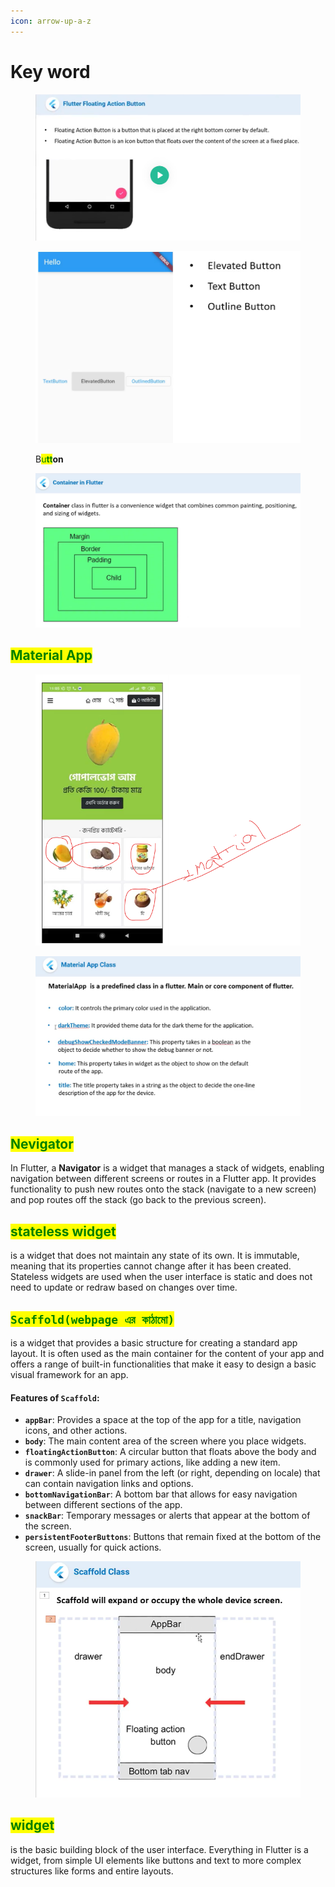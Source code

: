 ```yaml
---
icon: arrow-up-a-z
---
```


# Key word

<figure><img src="../.gitbook/assets/image (2) (1) (1) (1) (1) (1) (1).png" alt=""><figcaption></figcaption></figure>

<figure><img src="../.gitbook/assets/image (11) (1).png" alt=""><figcaption><p>B<mark style="color:green;">u<strong>tt</strong></mark><strong>on</strong></p></figcaption></figure>



<figure><img src="../.gitbook/assets/image (6) (1) (1) (1).png" alt=""><figcaption></figcaption></figure>

## <mark style="color:green;">**Material App**</mark>

<figure><img src="../.gitbook/assets/image (10) (1).png" alt=""><figcaption></figcaption></figure>

<figure><img src="../.gitbook/assets/image (8) (1).png" alt=""><figcaption></figcaption></figure>

## <mark style="color:green;">**Nevigator**</mark>

In Flutter, a **Navigator** is a widget that manages a stack of widgets, enabling navigation between different screens or routes in a Flutter app. It provides functionality to push new routes onto the stack (navigate to a new screen) and pop routes off the stack (go back to the previous screen).

## <mark style="color:green;">**stateless widget**</mark>

&#x20;is a widget that does not maintain any state of its own. It is immutable, meaning that its properties cannot change after it has been created. Stateless widgets are used when the user interface is static and does not need to update or redraw based on changes over time.

## <mark style="color:green;">**`Scaffold(webpage এর কাঠামো)`**</mark>

&#x20;is a widget that provides a basic structure for creating a standard app layout. It is often used as the main container for the content of your app and offers a range of built-in functionalities that make it easy to design a basic visual framework for an app.

#### Features of `Scaffold`:

* **`appBar`**: Provides a space at the top of the app for a title, navigation icons, and other actions.
* **`body`**: The main content area of the screen where you place widgets.
* **`floatingActionButton`**: A circular button that floats above the body and is commonly used for primary actions, like adding a new item.
* **`drawer`**: A slide-in panel from the left (or right, depending on locale) that can contain navigation links and options.
* **`bottomNavigationBar`**: A bottom bar that allows for easy navigation between different sections of the app.
* **`snackBar`**: Temporary messages or alerts that appear at the bottom of the screen.
* **`persistentFooterButtons`**: Buttons that remain fixed at the bottom of the screen, usually for quick actions.

<figure><img src="../.gitbook/assets/image (7) (1) (1).png" alt=""><figcaption></figcaption></figure>

## <mark style="color:green;">**widget**</mark>

&#x20;is the basic building block of the user interface. Everything in Flutter is a widget, from simple UI elements like buttons and text to more complex structures like forms and entire layouts.

